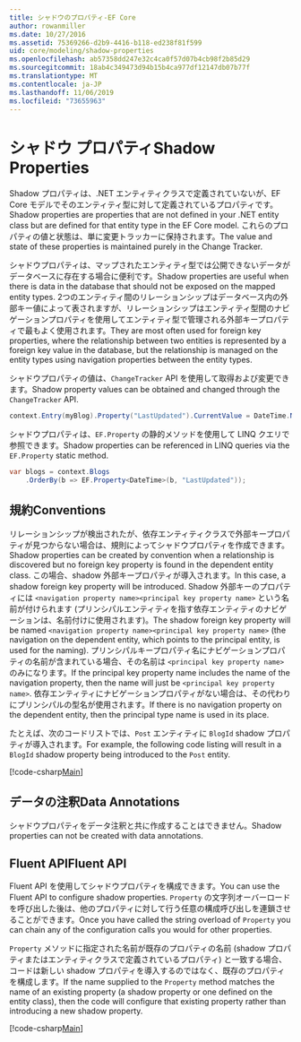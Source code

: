 ```yaml
---
title: シャドウのプロパティ-EF Core
author: rowanmiller
ms.date: 10/27/2016
ms.assetid: 75369266-d2b9-4416-b118-ed238f81f599
uid: core/modeling/shadow-properties
ms.openlocfilehash: ab57358dd247e32c4ca0f57d07b4cb98f2b85d29
ms.sourcegitcommit: 18ab4c349473d94b15b4ca977df12147db07b77f
ms.translationtype: MT
ms.contentlocale: ja-JP
ms.lasthandoff: 11/06/2019
ms.locfileid: "73655963"
---
```

# <a name="shadow-properties"></a><span data-ttu-id="c2658-102">シャドウ プロパティ</span><span class="sxs-lookup"><span data-stu-id="c2658-102">Shadow Properties</span></span>

<span data-ttu-id="c2658-103">Shadow プロパティは、.NET エンティティクラスで定義されていないが、EF Core モデルでそのエンティティ型に対して定義されているプロパティです。</span><span class="sxs-lookup"><span data-stu-id="c2658-103">Shadow properties are properties that are not defined in your .NET entity class but are defined for that entity type in the EF Core model.</span></span> <span data-ttu-id="c2658-104">これらのプロパティの値と状態は、単に変更トラッカーに保持されます。</span><span class="sxs-lookup"><span data-stu-id="c2658-104">The value and state of these properties is maintained purely in the Change Tracker.</span></span>

<span data-ttu-id="c2658-105">シャドウプロパティは、マップされたエンティティ型では公開できないデータがデータベースに存在する場合に便利です。</span><span class="sxs-lookup"><span data-stu-id="c2658-105">Shadow properties are useful when there is data in the database that should not be exposed on the mapped entity types.</span></span> <span data-ttu-id="c2658-106">2つのエンティティ間のリレーションシップはデータベース内の外部キー値によって表されますが、リレーションシップはエンティティ型間のナビゲーションプロパティを使用してエンティティ型で管理される外部キープロパティで最もよく使用されます。</span><span class="sxs-lookup"><span data-stu-id="c2658-106">They are most often used for foreign key properties, where the relationship between two entities is represented by a foreign key value in the database, but the relationship is managed on the entity types using navigation properties between the entity types.</span></span>

<span data-ttu-id="c2658-107">シャドウプロパティの値は、`ChangeTracker` API を使用して取得および変更できます。</span><span class="sxs-lookup"><span data-stu-id="c2658-107">Shadow property values can be obtained and changed through the `ChangeTracker` API.</span></span>

``` csharp
context.Entry(myBlog).Property("LastUpdated").CurrentValue = DateTime.Now;
```

<span data-ttu-id="c2658-108">シャドウプロパティは、`EF.Property` の静的メソッドを使用して LINQ クエリで参照できます。</span><span class="sxs-lookup"><span data-stu-id="c2658-108">Shadow properties can be referenced in LINQ queries via the `EF.Property` static method.</span></span>

``` csharp
var blogs = context.Blogs
    .OrderBy(b => EF.Property<DateTime>(b, "LastUpdated"));
```

## <a name="conventions"></a><span data-ttu-id="c2658-109">規約</span><span class="sxs-lookup"><span data-stu-id="c2658-109">Conventions</span></span>

<span data-ttu-id="c2658-110">リレーションシップが検出されたが、依存エンティティクラスで外部キープロパティが見つからない場合は、規則によってシャドウプロパティを作成できます。</span><span class="sxs-lookup"><span data-stu-id="c2658-110">Shadow properties can be created by convention when a relationship is discovered but no foreign key property is found in the dependent entity class.</span></span> <span data-ttu-id="c2658-111">この場合、shadow 外部キープロパティが導入されます。</span><span class="sxs-lookup"><span data-stu-id="c2658-111">In this case, a shadow foreign key property will be introduced.</span></span> <span data-ttu-id="c2658-112">Shadow 外部キーのプロパティには `<navigation property name><principal key property name>` という名前が付けられます (プリンシパルエンティティを指す依存エンティティのナビゲーションは、名前付けに使用されます)。</span><span class="sxs-lookup"><span data-stu-id="c2658-112">The shadow foreign key property will be named `<navigation property name><principal key property name>` (the navigation on the dependent entity, which points to the principal entity, is used for the naming).</span></span> <span data-ttu-id="c2658-113">プリンシパルキープロパティ名にナビゲーションプロパティの名前が含まれている場合、その名前は `<principal key property name>`のみになります。</span><span class="sxs-lookup"><span data-stu-id="c2658-113">If the principal key property name includes the name of the navigation property, then the name will just be `<principal key property name>`.</span></span> <span data-ttu-id="c2658-114">依存エンティティにナビゲーションプロパティがない場合は、その代わりにプリンシパルの型名が使用されます。</span><span class="sxs-lookup"><span data-stu-id="c2658-114">If there is no navigation property on the dependent entity, then the principal type name is used in its place.</span></span>

<span data-ttu-id="c2658-115">たとえば、次のコードリストでは、`Post` エンティティに `BlogId` shadow プロパティが導入されます。</span><span class="sxs-lookup"><span data-stu-id="c2658-115">For example, the following code listing will result in a `BlogId` shadow property being introduced to the `Post` entity.</span></span>

[!code-csharp[Main](../../../samples/core/Modeling/Conventions/ShadowForeignKey.cs?name=Conventions)]

## <a name="data-annotations"></a><span data-ttu-id="c2658-116">データの注釈</span><span class="sxs-lookup"><span data-stu-id="c2658-116">Data Annotations</span></span>

<span data-ttu-id="c2658-117">シャドウプロパティをデータ注釈と共に作成することはできません。</span><span class="sxs-lookup"><span data-stu-id="c2658-117">Shadow properties can not be created with data annotations.</span></span>

## <a name="fluent-api"></a><span data-ttu-id="c2658-118">Fluent API</span><span class="sxs-lookup"><span data-stu-id="c2658-118">Fluent API</span></span>

<span data-ttu-id="c2658-119">Fluent API を使用してシャドウプロパティを構成できます。</span><span class="sxs-lookup"><span data-stu-id="c2658-119">You can use the Fluent API to configure shadow properties.</span></span> <span data-ttu-id="c2658-120">`Property` の文字列オーバーロードを呼び出した後は、他のプロパティに対して行う任意の構成呼び出しを連鎖させることができます。</span><span class="sxs-lookup"><span data-stu-id="c2658-120">Once you have called the string overload of `Property` you can chain any of the configuration calls you would for other properties.</span></span>

<span data-ttu-id="c2658-121">`Property` メソッドに指定された名前が既存のプロパティの名前 (shadow プロパティまたはエンティティクラスで定義されているプロパティ) と一致する場合、コードは新しい shadow プロパティを導入するのではなく、既存のプロパティを構成します。</span><span class="sxs-lookup"><span data-stu-id="c2658-121">If the name supplied to the `Property` method matches the name of an existing property (a shadow property or one defined on the entity class), then the code will configure that existing property rather than introducing a new shadow property.</span></span>

[!code-csharp[Main](../../../samples/core/Modeling/FluentAPI/ShadowProperty.cs?name=ShadowProperty&highlight=8)]
